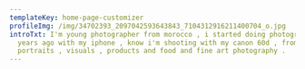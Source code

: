```yaml
---
templateKey: home-page-customizer
profileImg: /img/34702393_2097042593643843_7104312916211400704_o.jpg
introTxt: I'm young photographer from morocco , i started doing photography 4
  years ago with my iphone , know i'm shooting with my canon 60d , from
  portraits , visuals , products and food and fine art photography .
---
```

